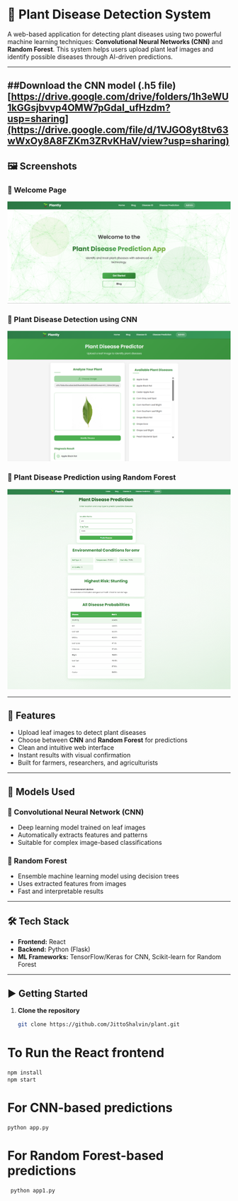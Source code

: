 # 🌿 Plant Disease Detection System

A web-based application for detecting plant diseases using two powerful machine learning techniques: **Convolutional Neural Networks (CNN)** and **Random Forest**. This system helps users upload plant leaf images and identify possible diseases through AI-driven predictions.

---
##Download the CNN model (.h5 file)
[https://drive.google.com/drive/folders/1h3eWU1kGGsjbvvp4OMW7pGdaI_ufHzdm?usp=sharing](https://drive.google.com/file/d/1VJGO8yt8tv63wWxOy8A8FZKm3ZRvKHaV/view?usp=sharing)
---
## 🖼️ Screenshots

### 🔸 Welcome Page
![Welcome Page](/images/welcome.png)

### 🔸 Plant Disease Detection using CNN
![CNN Page](/images/plant1.png)

### 🔸 Plant Disease Prediction using Random Forest
![Random Forest Page](/images/plant2.png)

---

## 🚀 Features

- Upload leaf images to detect plant diseases
- Choose between **CNN** and **Random Forest** for predictions
- Clean and intuitive web interface
- Instant results with visual confirmation
- Built for farmers, researchers, and agriculturists

---

## 🧠 Models Used

### 🔹 Convolutional Neural Network (CNN)

- Deep learning model trained on leaf images
- Automatically extracts features and patterns
- Suitable for complex image-based classifications

### 🔹 Random Forest

- Ensemble machine learning model using decision trees
- Uses extracted features from images
- Fast and interpretable results

---

## 🛠️ Tech Stack

- **Frontend:** React
- **Backend:** Python (Flask)
- **ML Frameworks:** TensorFlow/Keras for CNN, Scikit-learn for Random Forest

---

## ▶️ Getting Started

1. **Clone the repository**
   ```bash
   git clone https://github.com/JittoShalvin/plant.git
# To Run the React frontend
    npm install
    npm start
# For CNN-based predictions
    python app.py

# For Random Forest-based predictions
     python app1.py


